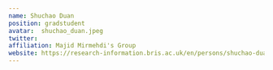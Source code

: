 ```yaml
---
name: Shuchao Duan
position: gradstudent
avatar:  shuchao_duan.jpeg
twitter: 
affiliation: Majid Mirmehdi's Group
website: https://research-information.bris.ac.uk/en/persons/shuchao-duan
---
```

